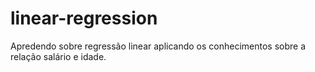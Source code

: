# linear-regression
Apredendo sobre regressão linear aplicando os conhecimentos sobre a relação salário e idade.
